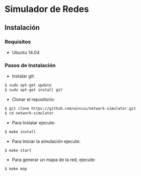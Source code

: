 # Simulador de Redes

## Instalación

### Requisitos
  - Ubuntu 14.04

### Pasos de Instalación

  - Instalar git:

```bash
$ sudo apt-get update
$ sudo apt-get install git
```
  - Clonar el repositorio:
  
```bash
$ git clone https://github.com/wincus/network-simulator.git
$ cd network-simulator
```
  - Para Instalar ejecute:

```bash
$ make install
```

  - Para Iniciar la simulación ejecute:

```bash
$ make start
```

  - Para generar un mapa de la red, ejecute:

```bash
$ make map
```
